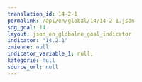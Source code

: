 ```yaml
---
translation_id: 14-2-1
permalink: /api/en/global/14/14-2-1.json
sdg_goal: 14
layout: json_en_globalne_goal_indicator
indicator: "14.2.1"
zmienne: null
indicator_variable_1: null;
kategorie: null
source_url: null
---
```

